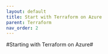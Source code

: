 ```yaml
---
layout: default
title: Start with Terraform on Azure
parent: Terraform
nav_order: 2
---
```



#Starting with Terraform on Azure#
